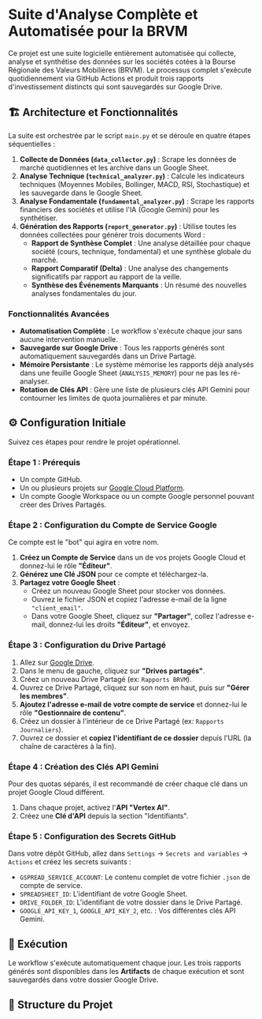# Suite d'Analyse Complète et Automatisée pour la BRVM

Ce projet est une suite logicielle entièrement automatisée qui collecte, analyse et synthétise des données sur les sociétés cotées à la Bourse Régionale des Valeurs Mobilières (BRVM). Le processus complet s'exécute quotidiennement via GitHub Actions et produit trois rapports d'investissement distincts qui sont sauvegardés sur Google Drive.

## 🏗️ Architecture et Fonctionnalités

La suite est orchestrée par le script `main.py` et se déroule en quatre étapes séquentielles :

1.  **Collecte de Données (`data_collector.py`)** : Scrape les données de marché quotidiennes et les archive dans un Google Sheet.
2.  **Analyse Technique (`technical_analyzer.py`)** : Calcule les indicateurs techniques (Moyennes Mobiles, Bollinger, MACD, RSI, Stochastique) et les sauvegarde dans le Google Sheet.
3.  **Analyse Fondamentale (`fundamental_analyzer.py`)** : Scrape les rapports financiers des sociétés et utilise l'IA (Google Gemini) pour les synthétiser.
4.  **Génération des Rapports (`report_generator.py`)** : Utilise toutes les données collectées pour générer trois documents Word :
    *   **Rapport de Synthèse Complet** : Une analyse détaillée pour chaque société (cours, technique, fondamental) et une synthèse globale du marché.
    *   **Rapport Comparatif (Delta)** : Une analyse des changements significatifs par rapport au rapport de la veille.
    *   **Synthèse des Événements Marquants** : Un résumé des nouvelles analyses fondamentales du jour.

### Fonctionnalités Avancées
- **Automatisation Complète** : Le workflow s'exécute chaque jour sans aucune intervention manuelle.
- **Sauvegarde sur Google Drive** : Tous les rapports générés sont automatiquement sauvegardés dans un Drive Partagé.
- **Mémoire Persistante** : Le système mémorise les rapports déjà analysés dans une feuille Google Sheet (`ANALYSIS_MEMORY`) pour ne pas les ré-analyser.
- **Rotation de Clés API** : Gère une liste de plusieurs clés API Gemini pour contourner les limites de quota journalières et par minute.

## ⚙️ Configuration Initiale

Suivez ces étapes pour rendre le projet opérationnel.

### Étape 1 : Prérequis

-   Un compte GitHub.
-   Un ou plusieurs projets sur [Google Cloud Platform](https://console.cloud.google.com/).
-   Un compte Google Workspace ou un compte Google personnel pouvant créer des Drives Partagés.

### Étape 2 : Configuration du Compte de Service Google

Ce compte est le "bot" qui agira en votre nom.

1.  **Créez un Compte de Service** dans un de vos projets Google Cloud et donnez-lui le rôle **"Éditeur"**.
2.  **Générez une Clé JSON** pour ce compte et téléchargez-la.
3.  **Partagez votre Google Sheet** :
    -   Créez un nouveau Google Sheet pour stocker vos données.
    -   Ouvrez le fichier JSON et copiez l'adresse e-mail de la ligne `"client_email"`.
    -   Dans votre Google Sheet, cliquez sur **"Partager"**, collez l'adresse e-mail, donnez-lui les droits **"Éditeur"**, et envoyez.

### Étape 3 : Configuration du Drive Partagé

1.  Allez sur [Google Drive](https://drive.google.com/).
2.  Dans le menu de gauche, cliquez sur **"Drives partagés"**.
3.  Créez un nouveau Drive Partagé (ex: `Rapports BRVM`).
4.  Ouvrez ce Drive Partagé, cliquez sur son nom en haut, puis sur **"Gérer les membres"**.
5.  **Ajoutez l'adresse e-mail de votre compte de service** et donnez-lui le rôle **"Gestionnaire de contenu"**.
6.  Créez un dossier à l'intérieur de ce Drive Partagé (ex: `Rapports Journaliers`).
7.  Ouvrez ce dossier et **copiez l'identifiant de ce dossier** depuis l'URL (la chaîne de caractères à la fin).

### Étape 4 : Création des Clés API Gemini

Pour des quotas séparés, il est recommandé de créer chaque clé dans un projet Google Cloud différent.
1.  Dans chaque projet, activez l'**API "Vertex AI"**.
2.  Créez une **Clé d'API** depuis la section "Identifiants".

### Étape 5 : Configuration des Secrets GitHub

Dans votre dépôt GitHub, allez dans `Settings` -> `Secrets and variables` -> `Actions` et créez les secrets suivants :

-   `GSPREAD_SERVICE_ACCOUNT`: Le contenu complet de votre fichier `.json` de compte de service.
-   `SPREADSHEET_ID`: L'identifiant de votre Google Sheet.
-   `DRIVE_FOLDER_ID`: L'identifiant de votre dossier dans le Drive Partagé.
-   `GOOGLE_API_KEY_1`, `GOOGLE_API_KEY_2`, etc. : Vos différentes clés API Gemini.

## 🚀 Exécution

Le workflow s'exécute automatiquement chaque jour. Les trois rapports générés sont disponibles dans les **Artifacts** de chaque exécution et sont sauvegardés dans votre dossier Google Drive.

## 📁 Structure du Projet
